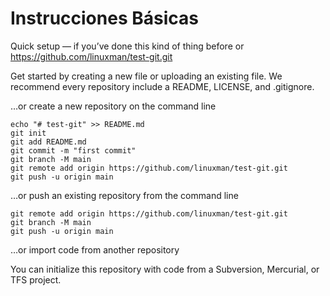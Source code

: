 # Instrucciones Básicas

Quick setup — if you’ve done this kind of thing before
or  
    https://github.com/linuxman/test-git.git

Get started by creating a new file or uploading an existing file. We recommend every repository include a README, LICENSE, and .gitignore.

…or create a new repository on the command line

```
echo "# test-git" >> README.md
git init
git add README.md
git commit -m "first commit"
git branch -M main
git remote add origin https://github.com/linuxman/test-git.git
git push -u origin main
```
…or push an existing repository from the command line

```
git remote add origin https://github.com/linuxman/test-git.git
git branch -M main
git push -u origin main
```

…or import code from another repository

You can initialize this repository with code from a Subversion, Mercurial, or TFS project.